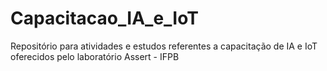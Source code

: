 # Capacitacao_IA_e_IoT
Repositório para atividades e estudos referentes a capacitação de IA e IoT oferecidos pelo laboratório Assert - IFPB
